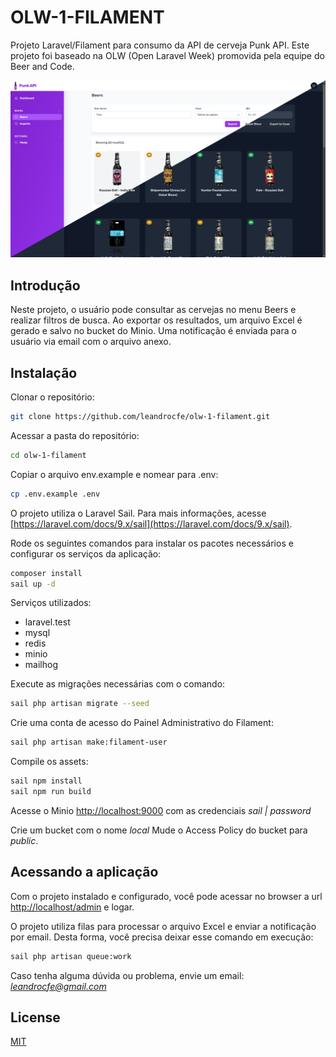 # OLW-1-FILAMENT

Projeto Laravel/Filament para consumo da API de cerveja Punk API. Este projeto foi baseado na OLW (Open Laravel Week) promovida pela equipe do Beer and Code.

![screenshot](https://raw.githubusercontent.com/leandrocfe/olw-1-filament/master/screenshots/beers.jpg)

## Introdução

Neste projeto, o usuário pode consultar as cervejas no menu Beers e realizar filtros de busca. Ao exportar os resultados, um arquivo Excel é gerado e salvo no bucket do Minio. Uma notificação é enviada para o usuário via email com o arquivo anexo.

## Instalação

Clonar o repositório:

```bash
git clone https://github.com/leandrocfe/olw-1-filament.git
```

Acessar a pasta do repositório:

```bash
cd olw-1-filament
```

Copiar o arquivo env.example e nomear para .env:

```bash
cp .env.example .env
```

O projeto utiliza o Laravel Sail. Para mais informações, acesse [https://laravel.com/docs/9.x/sail](https://laravel.com/docs/9.x/sail).

Rode os seguintes comandos para instalar os pacotes necessários e configurar os serviços da aplicação:

```bash
composer install
sail up -d
```

Serviços utilizados:

- laravel.test
- mysql
- redis
- minio
- mailhog

Execute as migrações necessárias com o comando:

```bash
sail php artisan migrate --seed
```

Crie uma conta de acesso do Painel Administrativo do Filament:

```bash
sail php artisan make:filament-user
```

Compile os assets:

```bash
sail npm install
sail npm run build
```

Acesse o Minio [http://localhost:9000](http://localhost:9000) com as credenciais *sail | password*

Crie um bucket com o nome *local*
Mude o Access Policy do bucket para *public*.

## Acessando a aplicação

Com o projeto instalado e configurado, você pode acessar no browser a url [http://localhost/admin](http://localhost/admin) e logar.

O projeto utiliza filas para processar o arquivo Excel e enviar a notificação por email. Desta forma, você precisa deixar esse comando em execução:
```bash
sail php artisan queue:work
```

Caso tenha alguma dúvida ou problema, envie um email: *leandrocfe@gmail.com*

## License
[MIT](https://choosealicense.com/licenses/mit/)
